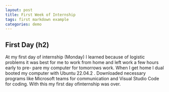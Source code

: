 ```yaml
---
layout: post
title: First Week of Internship
tags: first markdown example
categories: demo
---
```


## First Day (h2)

At my first day of internship (Monday) I learned because of logistic problems it was best for me  to work from home and left work a few hours early to pre-
pare my computer for tomorrows work. When I get home I dual booted my computer with Ubuntu 22.04.2 . Downloaded necessary programs like Microsoft teams for 
communication and Visual Studio Code for coding. With this my first day ofinternship was over.
